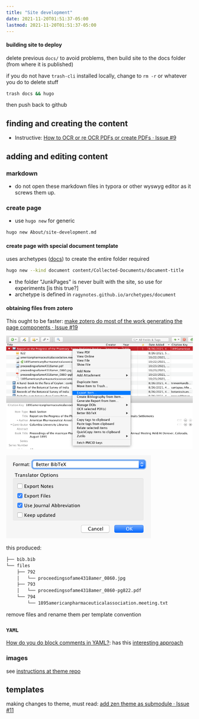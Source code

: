 ```yaml
---
title: "Site development"
date: 2021-11-20T01:51:37-05:00
lastmod: 2021-11-20T01:51:37-05:00
---
```













#### building site to deploy

delete previous `docs/` to avoid problems, then build site to the docs folder (from where it is published)

if you do not have `trash-cli` installed locally, change to `rm -r` or whatever you do to delete stuff 

```sh
trash docs && hugo
```

then push back to github

## finding and creating the content

- Instructive: [How to OCR or re OCR PDFs or create PDFs · Issue #9](https://github.com/ragynotes/ragynotes.github.io/issues/9)

## adding and editing content

### markdown

- do not open these markdown files in typora or other wyswyg editor as it screws them up.

### create page 

- use `hugo new` for generic

```bash
hugo new About/site-development.md
```

#### create page with special document template

uses archetypes ([docs](https://gohugo.io/content-management/archetypes/)) to create the entire folder required

```sh
hugo new --kind document content/Collected-Documents/document-title
```

- the folder "JunkPages" is never built with the site, so use for experiments [is this true?]
- archetype is defined in `ragynotes.github.io/archetypes/document`

#### obtaining files from zotero

This ought to be faster: [make zotero do most of the work generating the page components · Issue #19](https://github.com/ragynotes/ragynotes.github.io/issues/19)

![export-item-contextual](images/export-item-contextual.png)

![export-bibtex-dialogue](images/export-bibtex-dialogue.png)

this produced:

```sh
├── bib.bib
└── files
    ├── 792
    │   └── proceedingsofame4318amer_0860.jpg
    ├── 793
    │   └── proceedingsofame4318amer_0860-pg822.pdf
    └── 794
        └── 1895americanpharmaceuticalassociation.meeting.txt
```

remove files and rename them per template convention

### `YAML`

[How do you do block comments in YAML?](https://stackoverflow.com/questions/2276572/how-do-you-do-block-comments-in-yaml): has this [interesting approach](https://stackoverflow.com/a/50037498)

### images

see [instructions at theme repo](https://github.com/frjo/hugo-theme-zen#figure-and-img)

## templates

making changes to theme, must read: [add zen theme as submodule · Issue #11](https://github.com/ragynotes/ragynotes.github.io/issues/11)











































